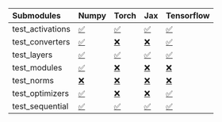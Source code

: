 | Submodules       | Numpy                                                                                                                           | Torch                                                                                                                           | Jax                                                                                                                             | Tensorflow                                                                                                                      |
|:-----------------|:--------------------------------------------------------------------------------------------------------------------------------|:--------------------------------------------------------------------------------------------------------------------------------|:--------------------------------------------------------------------------------------------------------------------------------|:--------------------------------------------------------------------------------------------------------------------------------|
| test_activations | <a href="https://github.com/unifyai/ivy/runs/8211313673?check_suite_focus=true" rel="noopener noreferrer" target="_blank">✅</a> | <a href="https://github.com/unifyai/ivy/runs/8211314787?check_suite_focus=true" rel="noopener noreferrer" target="_blank">✅</a> | <a href="https://github.com/unifyai/ivy/runs/8211316197?check_suite_focus=true" rel="noopener noreferrer" target="_blank">✅</a> | <a href="https://github.com/unifyai/ivy/runs/8211317398?check_suite_focus=true" rel="noopener noreferrer" target="_blank">✅</a> |
| test_converters  | <a href="https://github.com/unifyai/ivy/runs/8211313850?check_suite_focus=true" rel="noopener noreferrer" target="_blank">✅</a> | <a href="https://github.com/unifyai/ivy/runs/8211315049?check_suite_focus=true" rel="noopener noreferrer" target="_blank">❌</a> | <a href="https://github.com/unifyai/ivy/runs/8211316376?check_suite_focus=true" rel="noopener noreferrer" target="_blank">❌</a> | <a href="https://github.com/unifyai/ivy/runs/8211317591?check_suite_focus=true" rel="noopener noreferrer" target="_blank">✅</a> |
| test_layers      | <a href="https://github.com/unifyai/ivy/runs/8211313991?check_suite_focus=true" rel="noopener noreferrer" target="_blank">✅</a> | <a href="https://github.com/unifyai/ivy/runs/8211315218?check_suite_focus=true" rel="noopener noreferrer" target="_blank">✅</a> | <a href="https://github.com/unifyai/ivy/runs/8211316537?check_suite_focus=true" rel="noopener noreferrer" target="_blank">✅</a> | <a href="https://github.com/unifyai/ivy/runs/8211317775?check_suite_focus=true" rel="noopener noreferrer" target="_blank">✅</a> |
| test_modules     | <a href="https://github.com/unifyai/ivy/runs/8211314158?check_suite_focus=true" rel="noopener noreferrer" target="_blank">✅</a> | <a href="https://github.com/unifyai/ivy/runs/8211315394?check_suite_focus=true" rel="noopener noreferrer" target="_blank">❌</a> | <a href="https://github.com/unifyai/ivy/runs/8211316686?check_suite_focus=true" rel="noopener noreferrer" target="_blank">❌</a> | <a href="https://github.com/unifyai/ivy/runs/8211317938?check_suite_focus=true" rel="noopener noreferrer" target="_blank">❌</a> |
| test_norms       | <a href="https://github.com/unifyai/ivy/runs/8211314344?check_suite_focus=true" rel="noopener noreferrer" target="_blank">❌</a> | <a href="https://github.com/unifyai/ivy/runs/8211315652?check_suite_focus=true" rel="noopener noreferrer" target="_blank">❌</a> | <a href="https://github.com/unifyai/ivy/runs/8211316881?check_suite_focus=true" rel="noopener noreferrer" target="_blank">❌</a> | <a href="https://github.com/unifyai/ivy/runs/8211318074?check_suite_focus=true" rel="noopener noreferrer" target="_blank">❌</a> |
| test_optimizers  | <a href="https://github.com/unifyai/ivy/runs/8211314505?check_suite_focus=true" rel="noopener noreferrer" target="_blank">✅</a> | <a href="https://github.com/unifyai/ivy/runs/8211315844?check_suite_focus=true" rel="noopener noreferrer" target="_blank">❌</a> | <a href="https://github.com/unifyai/ivy/runs/8211317049?check_suite_focus=true" rel="noopener noreferrer" target="_blank">❌</a> | <a href="https://github.com/unifyai/ivy/runs/8211318253?check_suite_focus=true" rel="noopener noreferrer" target="_blank">✅</a> |
| test_sequential  | <a href="https://github.com/unifyai/ivy/runs/8211314659?check_suite_focus=true" rel="noopener noreferrer" target="_blank">✅</a> | <a href="https://github.com/unifyai/ivy/runs/8211316043?check_suite_focus=true" rel="noopener noreferrer" target="_blank">✅</a> | <a href="https://github.com/unifyai/ivy/runs/8211317231?check_suite_focus=true" rel="noopener noreferrer" target="_blank">✅</a> | <a href="https://github.com/unifyai/ivy/runs/8211318400?check_suite_focus=true" rel="noopener noreferrer" target="_blank">✅</a> |